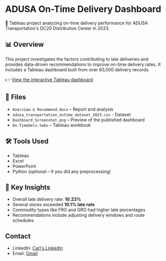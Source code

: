 # ADUSA On-Time Delivery Dashboard

🚚 Tableau project analyzing on-time delivery performance for ADUSA Transportation's DC20 Distribution Center in 2023.

## 📊 Overview
This project investigates the factors contributing to late deliveries and provides data-driven recommendations to improve on-time delivery rates. It includes a Tableau dashboard built from over 93,000 delivery records.

👉 [View the interactive Tableau dashboard](https://public.tableau.com/shared/T4DQMD2ZQ)

## 📁 Files
- `Overview & Recommend.docx` – Report and analysis
- `adusa_transportation_ontime_dataset_2023.csv` - Dataset
- `Dashboard_Screenshot.png` – Preview of the published dashboard
- `On-TimeDelv.twbx` – Tableau workbook

## 🛠 Tools Used
- Tableau
- Excel
- PowerPoint
- Python (optional – if you did any preprocessing)

## 🧠 Key Insights
- Overall late delivery rate: **10.23%**
- Several stores exceeded **10.1% late rate**
- Commodity types like FRO and GRO had higher late percentages
- Recommendations include adjusting delivery windows and route schedules


## Contact
- LinkedIn: [Carl's LinkedIn](https://www.linkedin.com/in/carl-l-shaw)
- Email: [Gmail](mailto:carl.shaw42@gmail.com)
